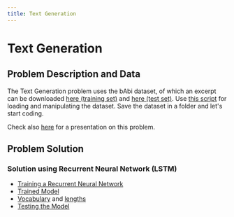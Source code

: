 ```yaml
---
title: Text Generation
---
```


# Text Generation

## Problem Description and Data

The Text Generation problem uses the bAbi dataset, of which an excerpt can be downloaded
<a target="_blank" href="{{site.dataurl}}/TextGeneration/qa1_single-supporting-fact_train.txt">here (training set)</a> and
<a target="_blank" href="{{site.dataurl}}/TextGeneration/qa1_single-supporting-fact_test.txt">here (test set)</a>. Use
<a target="_blank" href="{{site.dataurl}}/TextGeneration/stories.py">this script</a>
for loading and manipulating the dataset.
Save the dataset in a folder and let's start coding.

Check also <a target="_blank" href="{{site.baseurl}}/presentations/TextGeneration.pdf">here</a>
for a presentation on this problem.

## Problem Solution

### Solution using Recurrent Neural Network (LSTM)

- <a target="_blank" href="{{site.dataurl}}/TextGeneration/training_rnn.py">Training a Recurrent Neural Network</a>
- <a target="_blank" href="{{site.dataurl}}/TextGeneration/rnn_model.h5">Trained Model</a>
- <a target="_blank" href="{{site.dataurl}}/TextGeneration/dictionary.json">Vocabulary</a> and
<a target="_blank" href="{{site.dataurl}}/TextGeneration/length.json">lengths</a>
- <a target="_blank" href="{{site.dataurl}}/TextGeneration/testing_rnn.py">Testing the Model</a>


